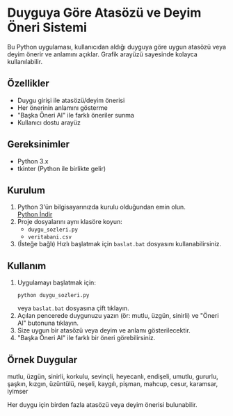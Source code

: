 # Duyguya Göre Atasözü ve Deyim Öneri Sistemi

Bu Python uygulaması, kullanıcıdan aldığı duyguya göre uygun atasözü veya deyim önerir ve anlamını açıklar. Grafik arayüzü sayesinde kolayca kullanılabilir.

## Özellikler
- Duygu girişi ile atasözü/deyim önerisi
- Her önerinin anlamını gösterme
- "Başka Öneri Al" ile farklı öneriler sunma
- Kullanıcı dostu arayüz

## Gereksinimler
- Python 3.x
- tkinter (Python ile birlikte gelir)

## Kurulum
1. Python 3'ün bilgisayarınızda kurulu olduğundan emin olun.  
   [Python İndir](https://www.python.org/downloads/)
2. Proje dosyalarını aynı klasöre koyun:
    - `duygu_sozleri.py`
    - `veritabani.csv`
3. (İsteğe bağlı) Hızlı başlatmak için `baslat.bat` dosyasını kullanabilirsiniz.

## Kullanım
1. Uygulamayı başlatmak için:
    ```
    python duygu_sozleri.py
    ```
   veya `baslat.bat` dosyasına çift tıklayın.
3. Açılan pencerede duygunuzu yazın (ör: mutlu, üzgün, sinirli) ve "Öneri Al" butonuna tıklayın.
4. Size uygun bir atasözü veya deyim ve anlamı gösterilecektir.
5. "Başka Öneri Al" ile farklı bir öneri görebilirsiniz.

## Örnek Duygular
mutlu, üzgün, sinirli, korkulu, sevinçli, heyecanlı, endişeli, umutlu, gururlu, şaşkın, kızgın, üzüntülü, neşeli, kaygılı, pişman, mahcup, cesur, karamsar, iyimser

Her duygu için birden fazla atasözü veya deyim önerisi bulunabilir.